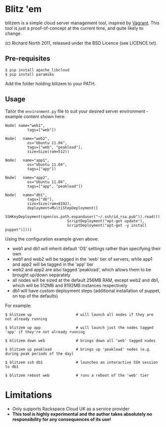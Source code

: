 # Blitz 'em

blitzem is a simple cloud server management tool, inspired by [Vagrant](http://vagrantup.com). 
This tool is just a proof-of-concept at the current time, and quite likely to change.

(c) Richard North 2011, released under the BSD Licence (see LICENCE.txt).

## Pre-requisites

    $ pip install apache_libcloud
    $ pip install paramiko
    
Add the folder holding blitzem to your PATH.

## Usage

Tailor the `environment.py` file to suit your desired server environment - example content shown here:

    Node( name="web1",
		      tags=["web"])

    Node(	name="web2",
    		  os="Ubuntu 11.04",
    		  tags=["web", "peakload"],
              size=Size(ram=512))

    Node(	name="app1",
    		  os="Ubuntu 11.04",
    		  tags=["app"])

    Node(	name="app2",
    		  os="Ubuntu 11.04",
    		  tags=["app", "peakload"])

    Node(	name="db1",
    		  tags=["db"],
              size=Size(ram=8192),
              deployment=MultiStepDeployment([
                                SSHKeyDeployment(open(os.path.expanduser("~/.ssh/id_rsa.pub")).read()),
                                ScriptDeployment("apt-get update"),
                                ScriptDeployment("apt-get -y install puppet")])))

Using the configuration example given above:
 * web1 and db1 will inherit default 'OS' settings rather than specifying their own
 * web1 and web2 will be tagged in the 'web' tier of servers, while app1 and app2 will be tagged in the 'app' tier
 * web2 and app2 are also tagged 'peakload', which allows them to be brought up/down separately
 * all nodes will be sized at the default 256MB RAM, except web2 and db1, which will be 512MB and 8192MB instances respectively
 * db1 will have custom deployment steps (additional installation of puppet, on top of the defaults)

For example:

    $ blitzem up                    # will launch all nodes if they are not already running
    
    $ blitzem up app                # will launch just the nodes tagged 'app' if they're not already running
    
    $ blitzem down web              # brings down all 'web' tagged nodes
    
    $ blitzem up peakload           # brings up 'peakload' nodes (e.g. during peak periods of the day)
    
    $ blitzem ssh db1               # launches an interactive SSH session to db1
    
    $ blitzem reboot web            # runs a reboot of the 'web' tier
    
# Limitations

* Only supports Rackspace Cloud UK as a service provider
* **This tool is highly experimental and the author takes absolutely no responsibility for any consequences of its use!**